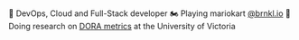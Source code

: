 🔭 DevOps, Cloud and Full-Stack developer
🏍️ Playing mariokart [@brnkl.io](https://www.brnkl.io/)
🌱 Doing research on [DORA metrics](https://services.google.com/fh/files/misc/state-of-devops-2018.pdf) at the University of Victoria

